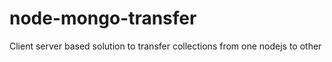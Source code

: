 # node-mongo-transfer
Client server based solution to transfer collections from one nodejs to other
